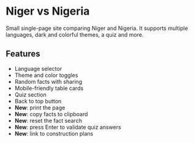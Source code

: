 # Niger vs Nigeria

Small single-page site comparing Niger and Nigeria. It supports multiple languages, dark and colorful themes, a quiz and more.

## Features
- Language selector
- Theme and color toggles
- Random facts with sharing
- Mobile-friendly table cards
- Quiz section
- Back to top button
- **New**: print the page
- **New**: copy facts to clipboard
- **New**: reset the fact search
- **New**: press Enter to validate quiz answers
- **New**: link to construction plans
